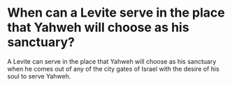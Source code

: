 # When can a Levite serve in the place that Yahweh will choose as his sanctuary?

A Levite can serve in the place that Yahweh will choose as his sanctuary when he comes out of any of the city gates of Israel with the desire of his soul to serve Yahweh.
